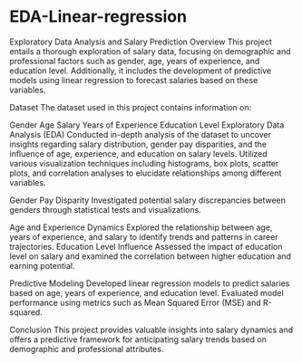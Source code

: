 # EDA-Linear-regression
Exploratory Data Analysis and Salary Prediction
Overview
This project entails a thorough exploration of salary data, focusing on demographic and professional factors such as gender, age, years of experience, and education level. Additionally, it includes the development of predictive models using linear regression to forecast salaries based on these variables.

Dataset
The dataset used in this project contains information on:

Gender
Age
Salary
Years of Experience
Education Level
Exploratory Data Analysis (EDA)
Conducted in-depth analysis of the dataset to uncover insights regarding salary distribution, gender pay disparities, and the influence of age, experience, and education on salary levels.
Utilized various visualization techniques including histograms, box plots, scatter plots, and correlation analyses to elucidate relationships among different variables.

Gender Pay Disparity
Investigated potential salary discrepancies between genders through statistical tests and visualizations.

Age and Experience Dynamics
Explored the relationship between age, years of experience, and salary to identify trends and patterns in career trajectories.
Education Level Influence
Assessed the impact of education level on salary and examined the correlation between higher education and earning potential.

Predictive Modeling
Developed linear regression models to predict salaries based on age, years of experience, and education level.
Evaluated model performance using metrics such as Mean Squared Error (MSE) and R-squared.

Conclusion
This project provides valuable insights into salary dynamics and offers a predictive framework for anticipating salary trends based on demographic and professional attributes.

